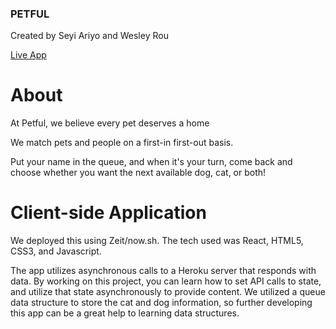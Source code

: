 ### PETFUL
Created by Seyi Ariyo and Wesley Rou

[Live App](https://petful-client.ldail.now.sh/)

# About
At Petful, we believe every pet deserves a home

We match pets and people on a first-in first-out basis.

Put your name in the queue, and when it's your turn, come back 
      and choose whether you want the next available dog,
        cat, or both!

# Client-side Application

We deployed this using Zeit/now.sh.
The tech used was React, HTML5, CSS3, and Javascript.

The app utilizes asynchronous calls to a Heroku server that responds with data. 
By working on this project, you can learn how to set API calls to state, and utilize that state asynchronously to provide content.
We utilized a queue data structure to store the cat and dog information, so further developing this app can be a great help to learning data structures.